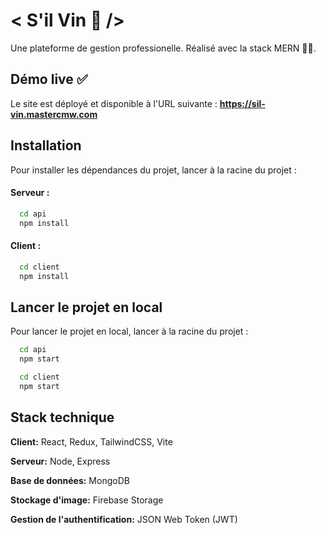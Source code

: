
# < S'il Vin 🍷 /> 

Une plateforme de gestion professionelle. Réalisé avec la stack MERN 🧑‍💻.

## Démo live ✅

Le site est déployé et disponible à l'URL suivante : **https://sil-vin.mastercmw.com** 

## Installation

Pour installer les dépendances du projet, lancer à la racine du projet : 

#### Serveur :
```bash
  cd api
  npm install
```

#### Client :
```bash
  cd client
  npm install
```


## Lancer le projet en local

Pour lancer le projet en local, lancer à la racine du projet : 

```bash
  cd api
  npm start
```

```bash
  cd client
  npm start
```


## Stack technique

**Client:** React, Redux, TailwindCSS, Vite

**Serveur:** Node, Express

**Base de données:** MongoDB

**Stockage d'image:** Firebase Storage

**Gestion de l'authentification:** JSON Web Token (JWT)